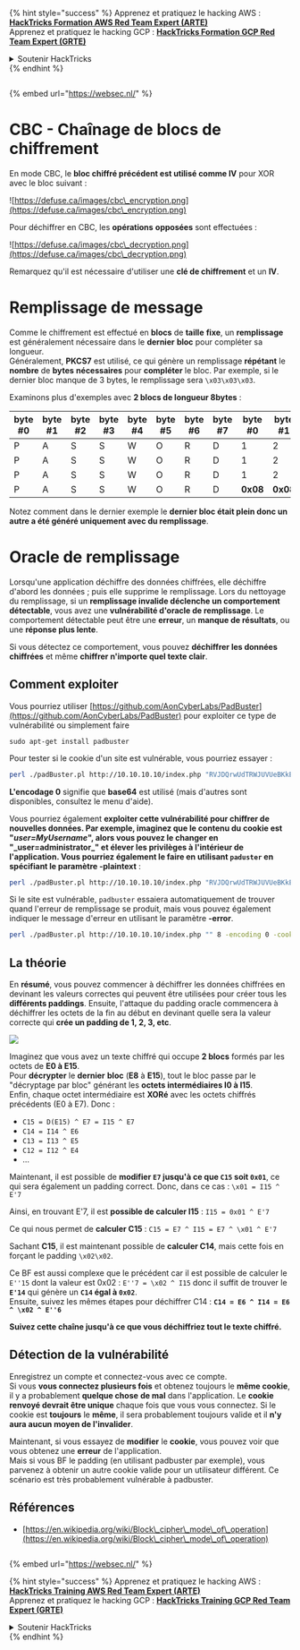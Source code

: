 {% hint style="success" %}
Apprenez et pratiquez le hacking AWS :<img src="/.gitbook/assets/arte.png" alt="" data-size="line">[**HackTricks Formation AWS Red Team Expert (ARTE)**](https://training.hacktricks.xyz/courses/arte)<img src="/.gitbook/assets/arte.png" alt="" data-size="line">\
Apprenez et pratiquez le hacking GCP : <img src="/.gitbook/assets/grte.png" alt="" data-size="line">[**HackTricks Formation GCP Red Team Expert (GRTE)**<img src="/.gitbook/assets/grte.png" alt="" data-size="line">](https://training.hacktricks.xyz/courses/grte)

<details>

<summary>Soutenir HackTricks</summary>

* Consultez les [**plans d'abonnement**](https://github.com/sponsors/carlospolop) !
* **Rejoignez le** 💬 [**groupe Discord**](https://discord.gg/hRep4RUj7f) ou le [**groupe telegram**](https://t.me/peass) ou **suivez** nous sur **Twitter** 🐦 [**@hacktricks\_live**](https://twitter.com/hacktricks\_live)**.**
* **Partagez des astuces de hacking en soumettant des PRs aux** [**HackTricks**](https://github.com/carlospolop/hacktricks) et [**HackTricks Cloud**](https://github.com/carlospolop/hacktricks-cloud) dépôts github.

</details>
{% endhint %}

<figure><img src="/..https:/pentest.eu/RENDER_WebSec_10fps_21sec_9MB_29042024.gif" alt=""><figcaption></figcaption></figure>

{% embed url="https://websec.nl/" %}


# CBC - Chaînage de blocs de chiffrement

En mode CBC, le **bloc chiffré précédent est utilisé comme IV** pour XOR avec le bloc suivant :

![https://defuse.ca/images/cbc\_encryption.png](https://defuse.ca/images/cbc\_encryption.png)

Pour déchiffrer en CBC, les **opérations** **opposées** sont effectuées :

![https://defuse.ca/images/cbc\_decryption.png](https://defuse.ca/images/cbc\_decryption.png)

Remarquez qu'il est nécessaire d'utiliser une **clé de chiffrement** et un **IV**.

# Remplissage de message

Comme le chiffrement est effectué en **blocs** de **taille** **fixe**, un **remplissage** est généralement nécessaire dans le **dernier** **bloc** pour compléter sa longueur.\
Généralement, **PKCS7** est utilisé, ce qui génère un remplissage **répétant** le **nombre** de **bytes** **nécessaires** pour **compléter** le bloc. Par exemple, si le dernier bloc manque de 3 bytes, le remplissage sera `\x03\x03\x03`.

Examinons plus d'exemples avec **2 blocs de longueur 8bytes** :

| byte #0 | byte #1 | byte #2 | byte #3 | byte #4 | byte #5 | byte #6 | byte #7 | byte #0  | byte #1  | byte #2  | byte #3  | byte #4  | byte #5  | byte #6  | byte #7  |
| ------- | ------- | ------- | ------- | ------- | ------- | ------- | ------- | -------- | -------- | -------- | -------- | -------- | -------- | -------- | -------- |
| P       | A       | S       | S       | W       | O       | R       | D       | 1        | 2        | 3        | 4        | 5        | 6        | **0x02** | **0x02** |
| P       | A       | S       | S       | W       | O       | R       | D       | 1        | 2        | 3        | 4        | 5        | **0x03** | **0x03** | **0x03** |
| P       | A       | S       | S       | W       | O       | R       | D       | 1        | 2        | 3        | **0x05** | **0x05** | **0x05** | **0x05** | **0x05** |
| P       | A       | S       | S       | W       | O       | R       | D       | **0x08** | **0x08** | **0x08** | **0x08** | **0x08** | **0x08** | **0x08** | **0x08** |

Notez comment dans le dernier exemple le **dernier bloc était plein donc un autre a été généré uniquement avec du remplissage**.

# Oracle de remplissage

Lorsqu'une application déchiffre des données chiffrées, elle déchiffre d'abord les données ; puis elle supprime le remplissage. Lors du nettoyage du remplissage, si un **remplissage invalide déclenche un comportement détectable**, vous avez une **vulnérabilité d'oracle de remplissage**. Le comportement détectable peut être une **erreur**, un **manque de résultats**, ou une **réponse plus lente**.

Si vous détectez ce comportement, vous pouvez **déchiffrer les données chiffrées** et même **chiffrer n'importe quel texte clair**.

## Comment exploiter

Vous pourriez utiliser [https://github.com/AonCyberLabs/PadBuster](https://github.com/AonCyberLabs/PadBuster) pour exploiter ce type de vulnérabilité ou simplement faire
```
sudo apt-get install padbuster
```
Pour tester si le cookie d'un site est vulnérable, vous pourriez essayer :
```bash
perl ./padBuster.pl http://10.10.10.10/index.php "RVJDQrwUdTRWJUVUeBKkEA==" 8 -encoding 0 -cookies "login=RVJDQrwUdTRWJUVUeBKkEA=="
```
**L'encodage 0** signifie que **base64** est utilisé (mais d'autres sont disponibles, consultez le menu d'aide).

Vous pourriez également **exploiter cette vulnérabilité pour chiffrer de nouvelles données. Par exemple, imaginez que le contenu du cookie est "**_**user=MyUsername**_**", alors vous pouvez le changer en "\_user=administrator\_" et élever les privilèges à l'intérieur de l'application. Vous pourriez également le faire en utilisant `paduster` en spécifiant le paramètre -plaintext** :
```bash
perl ./padBuster.pl http://10.10.10.10/index.php "RVJDQrwUdTRWJUVUeBKkEA==" 8 -encoding 0 -cookies "login=RVJDQrwUdTRWJUVUeBKkEA==" -plaintext "user=administrator"
```
Si le site est vulnérable, `padbuster` essaiera automatiquement de trouver quand l'erreur de remplissage se produit, mais vous pouvez également indiquer le message d'erreur en utilisant le paramètre **-error**.
```bash
perl ./padBuster.pl http://10.10.10.10/index.php "" 8 -encoding 0 -cookies "hcon=RVJDQrwUdTRWJUVUeBKkEA==" -error "Invalid padding"
```
## La théorie

En **résumé**, vous pouvez commencer à déchiffrer les données chiffrées en devinant les valeurs correctes qui peuvent être utilisées pour créer tous les **différents paddings**. Ensuite, l'attaque du padding oracle commencera à déchiffrer les octets de la fin au début en devinant quelle sera la valeur correcte qui **crée un padding de 1, 2, 3, etc**.

![](<../.gitbook/assets/image (629) (1) (1).png>)

Imaginez que vous avez un texte chiffré qui occupe **2 blocs** formés par les octets de **E0 à E15**.\
Pour **décrypter** le **dernier** **bloc** (**E8** à **E15**), tout le bloc passe par le "décryptage par bloc" générant les **octets intermédiaires I0 à I15**.\
Enfin, chaque octet intermédiaire est **XORé** avec les octets chiffrés précédents (E0 à E7). Donc :

* `C15 = D(E15) ^ E7 = I15 ^ E7`
* `C14 = I14 ^ E6`
* `C13 = I13 ^ E5`
* `C12 = I12 ^ E4`
* ...

Maintenant, il est possible de **modifier `E7` jusqu'à ce que `C15` soit `0x01`**, ce qui sera également un padding correct. Donc, dans ce cas : `\x01 = I15 ^ E'7`

Ainsi, en trouvant E'7, il est **possible de calculer I15** : `I15 = 0x01 ^ E'7`

Ce qui nous permet de **calculer C15** : `C15 = E7 ^ I15 = E7 ^ \x01 ^ E'7`

Sachant **C15**, il est maintenant possible de **calculer C14**, mais cette fois en forçant le padding `\x02\x02`.

Ce BF est aussi complexe que le précédent car il est possible de calculer le `E''15` dont la valeur est 0x02 : `E''7 = \x02 ^ I15` donc il suffit de trouver le **`E'14`** qui génère un **`C14` égal à `0x02`**.\
Ensuite, suivez les mêmes étapes pour déchiffrer C14 : **`C14 = E6 ^ I14 = E6 ^ \x02 ^ E''6`**

**Suivez cette chaîne jusqu'à ce que vous déchiffriez tout le texte chiffré.**

## Détection de la vulnérabilité

Enregistrez un compte et connectez-vous avec ce compte.\
Si vous **vous connectez plusieurs fois** et obtenez toujours le **même cookie**, il y a probablement **quelque chose** **de mal** dans l'application. Le **cookie renvoyé devrait être unique** chaque fois que vous vous connectez. Si le cookie est **toujours** le **même**, il sera probablement toujours valide et il **n'y aura aucun moyen de l'invalider**.

Maintenant, si vous essayez de **modifier** le **cookie**, vous pouvez voir que vous obtenez une **erreur** de l'application.\
Mais si vous BF le padding (en utilisant padbuster par exemple), vous parvenez à obtenir un autre cookie valide pour un utilisateur différent. Ce scénario est très probablement vulnérable à padbuster.

## Références

* [https://en.wikipedia.org/wiki/Block\_cipher\_mode\_of\_operation](https://en.wikipedia.org/wiki/Block\_cipher\_mode\_of\_operation)


<figure><img src="/..https:/pentest.eu/RENDER_WebSec_10fps_21sec_9MB_29042024.gif" alt=""><figcaption></figcaption></figure>

{% embed url="https://websec.nl/" %}

{% hint style="success" %}
Apprenez et pratiquez le hacking AWS :<img src="/.gitbook/assets/arte.png" alt="" data-size="line">[**HackTricks Training AWS Red Team Expert (ARTE)**](https://training.hacktricks.xyz/courses/arte)<img src="/.gitbook/assets/arte.png" alt="" data-size="line">\
Apprenez et pratiquez le hacking GCP : <img src="/.gitbook/assets/grte.png" alt="" data-size="line">[**HackTricks Training GCP Red Team Expert (GRTE)**<img src="/.gitbook/assets/grte.png" alt="" data-size="line">](https://training.hacktricks.xyz/courses/grte)

<details>

<summary>Soutenir HackTricks</summary>

* Consultez les [**plans d'abonnement**](https://github.com/sponsors/carlospolop)!
* **Rejoignez le** 💬 [**groupe Discord**](https://discord.gg/hRep4RUj7f) ou le [**groupe telegram**](https://t.me/peass) ou **suivez-nous** sur **Twitter** 🐦 [**@hacktricks\_live**](https://twitter.com/hacktricks\_live)**.**
* **Partagez des astuces de hacking en soumettant des PRs aux** [**HackTricks**](https://github.com/carlospolop/hacktricks) et [**HackTricks Cloud**](https://github.com/carlospolop/hacktricks-cloud) dépôts GitHub.

</details>
{% endhint %}
